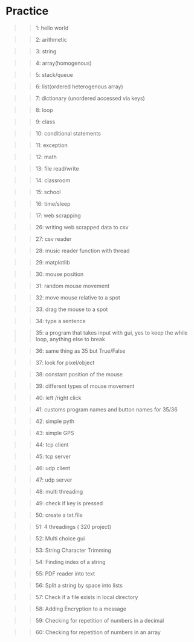 # Practice

> > 1: hello world

> > 2: arithmetic 

> > 3: string

> > 4: array(homogenous)

> > 5: stack/queue

> > 6: list(ordered heterogenous array)

> > 7: dictionary (unordered accessed via keys)

> > 8: loop

> > 9: class

> > 10: conditional statements

> > 11: exception

> > 12: math

> > 13: file read/write

> > 14: classroom

> > 15: school

> > 16: time/sleep

> > 17: web scrapping


> > 26: writing web scrapped data to csv

> > 27: csv reader

> > 28: music reader function with thread

> > 29: matplotlib

> > 30: mouse position

> > 31: random mouse movement

> > 32: move mouse relative to a spot

> > 33: drag the mouse to a spot

> > 34: type a sentence

> > 35: a program that takes input with gui, yes to keep the while loop, anything else to break

> > 36: same thing as 35 but True/False

> > 37: look for pixel/object

> > 38: constant position of the mouse

> > 39: different types of mouse movement

> > 40: left /right click

> > 41: customs program names and button names for 35/36

> > 42: simple pyth

> > 43: simple GPS 

> > 44: tcp client

> > 45: tcp server

> > 46: udp client

> > 47: udp server

> > 48: multi threading

> > 49: check if key is pressed

> > 50: create a txt.file 

> > 51: 4 threadings ( 320 project)

> > 52: Multi choice gui

> > 53: String Character Trimming

> > 54: Finding index of a string

> > 55: PDF reader into text

> > 56: Split a string by space into lists

> > 57: Check if a file exists in local directory

> > 58: Adding Encryption to a message

> > 59: Checking for repetition of numbers in a decimal

> > 60: Checking for repetition of numbers in an array